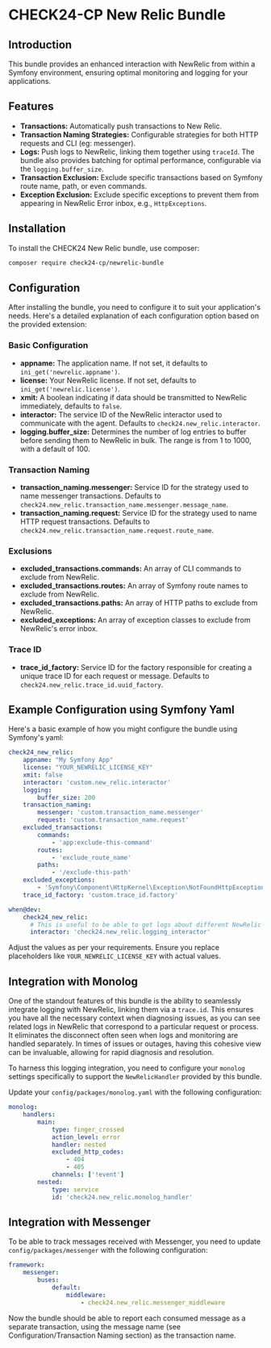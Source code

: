 # CHECK24-CP New Relic Bundle

## Introduction

This bundle provides an enhanced interaction with NewRelic 
from within a Symfony environment, ensuring optimal monitoring 
and logging for your applications.

## Features

- **Transactions:** Automatically push transactions to New Relic.
- **Transaction Naming Strategies:** Configurable strategies for both HTTP requests and CLI (eg: messenger).
- **Logs:** Push logs to NewRelic, linking them together using `traceId`. The bundle also provides batching for optimal performance, configurable via the `logging.buffer_size`.
- **Transaction Exclusion:** Exclude specific transactions based on Symfony route name, path, or even commands.
- **Exception Exclusion:** Exclude specific exceptions to prevent them from appearing in NewRelic Error inbox, e.g., `HttpExceptions`.

## Installation

To install the CHECK24 New Relic bundle, use composer:

```bash
composer require check24-cp/newrelic-bundle
```

## Configuration

After installing the bundle, you need to configure it to suit your application's needs. Here's a detailed explanation of each configuration option based on the provided extension:

### Basic Configuration

- **appname:** The application name. If not set, it defaults to `ini_get('newrelic.appname')`.
- **license:** Your NewRelic license. If not set, defaults to `ini_get('newrelic.license')`.
- **xmit:** A boolean indicating if data should be transmitted to NewRelic immediately, defaults to `false`.
- **interactor:** The service ID of the NewRelic interactor used to communicate with the agent. Defaults to `check24.new_relic.interactor`.
- **logging.buffer_size:** Determines the number of log entries to buffer before sending them to NewRelic in bulk. The range is from 1 to 1000, with a default of 100.

### Transaction Naming

- **transaction_naming.messenger:** Service ID for the strategy used to name messenger transactions. Defaults to `check24.new_relic.transaction_name.messenger.message_name`.
- **transaction_naming.request:** Service ID for the strategy used to name HTTP request transactions. Defaults to `check24.new_relic.transaction_name.request.route_name`.

### Exclusions

- **excluded_transactions.commands:** An array of CLI commands to exclude from NewRelic.
- **excluded_transactions.routes:** An array of Symfony route names to exclude from NewRelic.
- **excluded_transactions.paths:** An array of HTTP paths to exclude from NewRelic.
- **excluded_exceptions:** An array of exception classes to exclude from NewRelic's error inbox.

### Trace ID

- **trace_id_factory:** Service ID for the factory responsible for creating a unique trace ID for each request or message. Defaults to `check24.new_relic.trace_id.uuid_factory`.

## Example Configuration using Symfony Yaml

Here's a basic example of how you might configure the bundle using Symfony's yaml:

```yaml
check24_new_relic:
    appname: "My Symfony App"
    license: "YOUR_NEWRELIC_LICENSE_KEY"
    xmit: false
    interactor: 'custom.new_relic.interactor'
    logging:
        buffer_size: 200
    transaction_naming:
        messenger: 'custom.transaction_name.messenger'
        request: 'custom.transaction_name.request'
    excluded_transactions:
        commands:
            - 'app:exclude-this-command'
        routes:
            - 'exclude_route_name'
        paths:
            - '/exclude-this-path'
    excluded_exceptions:
        - 'Symfony\Component\HttpKernel\Exception\NotFoundHttpException'
    trace_id_factory: 'custom.trace_id.factory'

when@dev:
    check24_new_relic:
      # This is useful to be able to get logs about different NewRelic events in Symfony's profiler
      interactor: 'check24.new_relic.logging_interactor'
```

Adjust the values as per your requirements. Ensure you replace placeholders like `YOUR_NEWRELIC_LICENSE_KEY` with actual values.

## Integration with Monolog

One of the standout features of this bundle is the ability to seamlessly integrate logging with NewRelic,
linking them via a `trace.id`. This ensures you have all the necessary context when diagnosing issues, as you can see related
logs in NewRelic that correspond to a particular request or process.
It eliminates the disconnect often seen when logs and monitoring are handled separately. 
In times of issues or outages, having this cohesive view can be invaluable, 
allowing for rapid diagnosis and resolution.

To harness this logging integration, you need to configure your `monolog`
settings specifically to support the `NewRelicHandler` provided by this bundle.

Update your `config/packages/monolog.yaml` with the following configuration:

```yaml
monolog:
    handlers:
        main:
            type: finger_crossed
            action_level: error
            handler: nested
            excluded_http_codes:
                - 404
                - 405
            channels: ['!event']
        nested:
            type: service
            id: 'check24.new_relic.monolog_handler'
```

## Integration with Messenger

To be able to track messages received with Messenger, you need to update
`config/packages/messenger` with the following configuration:

```yaml
framework:
    messenger:
        buses:
            default:
                middleware:
                    - check24.new_relic.messenger_middleware
```

Now the bundle should be able to report each consumed message as a separate transaction, 
using the message name (see Configuration/Transaction Naming section) as the transaction name.
